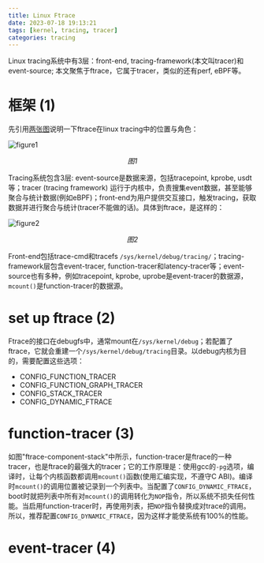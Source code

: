 ```yaml
---
title: Linux Ftrace 
date: 2023-07-18 19:13:21
tags: [kernel, tracing, tracer]
categories: tracing
---
```


Linux tracing系统中有3层：front-end, tracing-framework(本文叫tracer)和event-source; 本文聚焦于ftrace，它属于tracer，类似的还有perf, eBPF等。

<!-- more -->

# 框架 (1)

先引用[两张图](https://leezhenghui.github.io/linux/2019/03/05/exploring-usdt-on-linux.html)说明一下ftrace在linux tracing中的位置与角色：

![figure1](linux-tracing-tracing-overview.png)
<div style="text-align: center;"><em>图1</em></div>

Tracing系统包含3层: event-source是数据来源，包括tracepoint, kprobe, usdt等；tracer (tracing framework) 运行于内核中，负责搜集event数据，甚至能够聚合与统计数据(例如eBPF)；front-end为用户提供交互接口，触发tracing，获取数据并进行聚合与统计(tracer不能做的话)。具体到ftrace，是这样的：

![figure2](linux-tracing-ftrace.png)
<div style="text-align: center;"><em>图2</em></div>

Front-end包括trace-cmd和tracefs `/sys/kernel/debug/tracing/`；tracing-framework层包含event-tracer, function-tracer和latency-tracer等；event-source也有多种，例如tracepoint, kprobe, uprobe是event-tracer的数据源，`mcount()`是function-tracer的数据源。

# set up ftrace (2)

Ftrace的接口在debugfs中，通常mount在`/sys/kernel/debug`；若配置了ftrace，它就会重建一个`/sys/kernel/debug/tracing`目录。以debug内核为目的，需要配置这些选项：

- CONFIG_FUNCTION_TRACER
- CONFIG_FUNCTION_GRAPH_TRACER
- CONFIG_STACK_TRACER
- CONFIG_DYNAMIC_FTRACE

# function-tracer (3)

如图"ftrace-component-stack"中所示，function-tracer是ftrace的一种tracer，也是ftrace的最强大的tracer；它的工作原理是：使用gcc的`-pg`选项，编译时，让每个内核函数都调用`mcount()`函数(使用汇编实现，不遵守C ABI)。编译时`mcount()`的调用位置被记录到一个列表中。当配置了`CONFIG_DYNAMIC_FTRACE`，boot时就把列表中所有对`mcount()`的调用转化为`NOP`指令，所以系统不损失任何性能。当启用function-tracer时，再使用列表，把`NOP`指令替换成对trace的调用。所以，推荐配置`CONFIG_DYNAMIC_FTRACE`，因为这样才能使系统有100%的性能。

# event-tracer (4)
